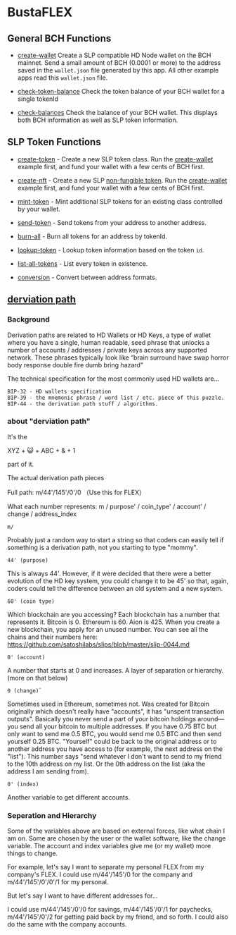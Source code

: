 # BustaFLEX


## General BCH Functions

- [create-wallet](https://github.com/tomasiCF/slp-sdk/blob/master/examples/create-wallet) Create a SLP compatible HD Node wallet on
  the BCH mainnet. Send a small amount of BCH (0.0001 or more) to the address
  saved in the `wallet.json` file generated by this app. All other example apps
  read this `wallet.json` file.

- [check-token-balance](https://github.com/tomasiCF/slp-sdk/blob/master/examples/check-token-balance) Check the token balance of your
BCH wallet for a single tokenId

- [check-balances](https://github.com/tomasiCF/slp-sdk/blob/master/examples/check-balances) Check the balance of your BCH wallet. This
  displays both BCH information as well as SLP token information.

## SLP Token Functions

- [create-token](https://github.com/tomasiCF/slp-sdk/blob/master/examples/create-token) - Create a new SLP token class. Run the
  [create-wallet](https://github.com/tomasiCF/slp-sdk/blob/master/examples/create-wallet/) example first, and fund your wallet with a few
  cents of BCH first.

- [create-nft](https://github.com/tomasiCF/slp-sdk/blob/master/examples/create-token) - Create a new SLP
[non-fungible token](https://coincentral.com/nfts-non-fungible-tokens/). Run the
[create-wallet](https://github.com/tomasiCF/slp-sdk/blob/master/examples/create-wallet) example first, and fund your wallet with a few
cents of BCH first.

- [mint-token](https://github.com/tomasiCF/slp-sdk/blob/master/examples/mint-token) - Mint additional SLP tokens for an existing class
  controlled by your wallet.

- [send-token](https://github.com/tomasiCF/slp-sdk/blob/master/examples/send-token/) - Send tokens from your address to another address.

- [burn-all](https://github.com/tomasiCF/slp-sdk/blob/master/examples/burn) - Burn all tokens for an address by tokenId.

- [lookup-token](https://github.com/tomasiCF/slp-sdk/blob/master/examples/lookup-token) - Lookup token information based on the token `id`.

- [list-all-tokens](https://github.com/tomasiCF/slp-sdk/blob/master/examples/list-all-tokens) - List every token in existence.

- [conversion](https://github.com/tomasiCF/slp-sdk/blob/master/examples/conversion) - Convert between address formats.


## [derviation path](https://github.com/tomasiCF/BustaFLEX/blob/master/derviationPath.md)

### Background

Derivation paths are related to HD Wallets or HD Keys, a type of wallet where you have a single, human readable, seed phrase that unlocks a number of accounts / addresses / private keys across any supported network. These phrases typically look like “brain surround have swap horror body response double fire dumb bring hazard”

The technical specification for the most commonly used HD wallets are...

    BIP-32 - HD wallets specification
    BIP-39 - the mnemonic phrase / word list / etc. piece of this puzzle.
    BIP-44 - the derivation path stuff / algorithms.


### about "derviation path"
It's the

   XYZ + 😺 + ABC + & + 1

part of it.

The actual derivation path pieces

Full path: m/44'/145'/0'/0 （Use this for FLEX）

What each number represents: m / purpose' / coin_type' / account' / change / address_index

    m/

Probably just a random way to start a string so that coders can easily tell if something is a derivation path, not you starting to type "mommy".

    44' (purpose)

This is always 44'. However, if it were decided that there were a better evolution of the HD key system, you could change it to be 45' so that, again, coders could tell the difference between an old system and a new system.

    60' (coin type)

Which blockchain are you accessing? Each blockchain has a number that represents it. Bitcoin is 0. Ethereum is 60. Aion is 425. When you create a new blockchain, you apply for an unused number. You can see all the chains and their numbers here: https://github.com/satoshilabs/slips/blob/master/slip-0044.md

    0' (account)

A number that starts at 0 and increases. A layer of separation or hierarchy. (more on that below)

    0 (change)`

Sometimes used in Ethereum, sometimes not. Was created for Bitcoin originally which doesn't really have "accounts", it has "unspent transaction outputs". Basically you never send a part of your bitcoin holdings around—you send all your bitcoin to multiple addresses. If you have 0.75 BTC but only want to send me 0.5 BTC, you would send me 0.5 BTC and then send yourself 0.25 BTC. "Yourself" could be back to the original address or to another address you have access to (for example, the next address on the "list"). This number says "send whatever I don't want to send to my friend to the 10th address on my list. Or the 0th address on the list (aka the address I am sending from).

    0' (index)

Another variable to get different accounts.

### Seperation and Hierarchy

Some of the variables above are based on external forces, like what chain I am on. Some are chosen by the user or the wallet software, like the change variable. The account and index variables give me (or my wallet) more things to change.

For example, let's say I want to separate my personal FLEX from my company's FLEX. I could use m/44'/145'/0 for the company and m/44'/145'/0'/0'/1 for my personal.

But let's say I want to have different addresses for...

I could use m/44'/145'/0'/0 for savings, m/44'/145'/0'/1 for paychecks, m/44'/145'/0'/2 for getting paid back by my friend, and so forth. I could also do the same with the company accounts. 
